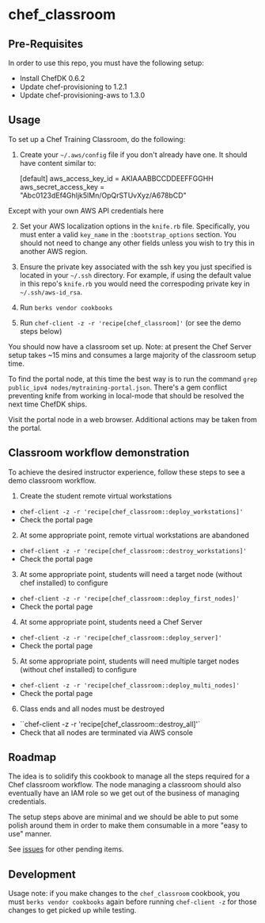 # chef_classroom

## Pre-Requisites

In order to use this repo, you must have the following setup:

* Install ChefDK 0.6.2
* Update chef-provisioning to 1.2.1
* Update chef-provisioning-aws to 1.3.0

## Usage

To set up a Chef Training Classroom, do the following:

1) Create your `~/.aws/config` file if you don't already have one.  It should have content similar to:

    [default]
    aws_access_key_id = AKIAAABBCCDDEEFFGGHH
    aws_secret_access_key = "Abc0123dEf4GhIjk5lMn/OpQrSTUvXyz/A678bCD"

Except with your own AWS API credentials here

2) Set your AWS localization options in the `knife.rb` file.  Specifically, you must enter a valid `key_name` in the `:bootstrap_options` section.  You should not need to change any other fields unless you wish to try this in another AWS region.

3) Ensure the private key associated with the ssh key you just specified is located in your `~/.ssh` directory.  For example, if using the default value in this repo's `knife.rb` you would need the correspoding private key in `~/.ssh/aws-id_rsa`.

4) Run `berks vendor cookbooks`

5) Run `chef-client -z -r 'recipe[chef_classroom]'` (or see the demo steps below)

You should now have a classroom set up.  Note: at present the Chef Server setup takes ~15 mins and consumes a large majority of the classroom setup time.

To find the portal node, at this time the best way is to run the command `grep public_ipv4 nodes/mytraining-portal.json`.  There's a gem conflict preventing knife from working in local-mode that should be resolved the next time ChefDK ships.

Visit the portal node in a web browser.  Additional actions may be taken from the portal.


## Classroom workflow demonstration

To achieve the desired instructor experience, follow these steps to see a demo classroom workflow.

1) Create the student remote virtual workstations

* `chef-client -z -r 'recipe[chef_classroom::deploy_workstations]'`
* Check the portal page

2) At some appropriate point, remote virtual workstations are abandoned

* `chef-client -z -r 'recipe[chef_classroom::destroy_workstations]'`
* Check the portal page

3) At some appropriate point, students will need a target node (without chef installed) to configure

* `chef-client -z -r 'recipe[chef_classroom::deploy_first_nodes]'`
* Check the portal page

4) At some appropriate point, students need a Chef Server

* `chef-client -z -r 'recipe[chef_classroom::deploy_server]'`
* Check the portal page

5) At some appropriate point, students will need multiple target nodes (without chef installed) to configure

* `chef-client -z -r 'recipe[chef_classroom::deploy_multi_nodes]'`
* Check the portal page

6) Class ends and all nodes must be destroyed

* ``chef-client -z -r 'recipe[chef_classroom::destroy_all]'`
* Check that all nodes are terminated via AWS console

## Roadmap

The idea is to solidify this cookbook to manage all the steps required for a Chef classroom workflow.  The node managing a classroom should also eventually have an IAM role so we get out of the business of managing credentials.

The setup steps above are minimal and we should be able to put some polish around them in order to make them consumable in a more "easy to use" manner.

See [issues](https://github.com/gmiranda23/chef_classroom/issues) for other pending items.


## Development
Usage note: if you make changes to the `chef_classroom` cookbook, you must `berks vendor cookbooks` again before running `chef-client -z` for those changes to get picked up while testing.
